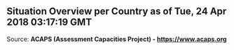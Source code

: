 ## Situation Overview per Country as of Tue, 24 Apr 2018 03:17:19 GMT

Source: **ACAPS (Assessment Capacities Project) - https://www.acaps.org**